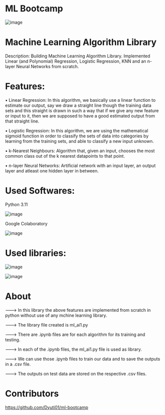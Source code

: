 # ML Bootcamp

![image](https://user-images.githubusercontent.com/112813661/228872019-af7e9f83-8301-4912-a380-9fc8f7301c46.png)

# Machine Learning Algorithm Library

Description: Building Machine Learning Algorithm Library.
Implemented Linear (and Polynomial) Regression, Logistic Regression, KNN and an n-layer Neural Networks from scratch.

# Features:
•	Linear Regression: 
In this algorithm, we basically use a linear function to estimate our output, say we draw a straight line though the training data sets and this straight is drawn in such a way that if we give any new feature or input to it, then we are supposed to have a good estimated output from that straight line. 

•	Logistic Regression: 
In this algorithm, we are using the mathematical sigmoid function in order to classify the sets of data into categories by learning from the training sets, and able to classify a new input unknown.

•	k-Nearest Neighbours: 
Algorithm that, given an input, chooses the most common class out of the k nearest datapoints to that point.

•	n-layer Neural Networks: 
Artificial network with an input layer, an output layer and atleast one hidden layer in between.

# Used Softwares:
Python 3.11

![image](https://user-images.githubusercontent.com/112813661/228876719-e19342ba-691f-443d-b82c-469a286c6380.png)

Google Colaboratory

![image](https://user-images.githubusercontent.com/112813661/228879302-58d23f2a-46a7-44d3-a7a8-9e53c91ffb22.png)



# Used libraries:

![image](https://user-images.githubusercontent.com/112813661/228873843-b4dc33d5-2fc0-41a8-b422-7a8ac4f17c2d.png)

![image](https://user-images.githubusercontent.com/112813661/229074595-b66c2f54-6630-4f0b-90ff-f1421ddcf5b0.png)

# About
---> In this library the above features are implemented from scratch in python without use of any mchine learning library.

---> The library file created is ml_ai1.py

---> There are .ipynb files are for each algorithm for its training and testing.

---> In each of the .ipynb files, the ml_ai1.py file is used as library.

---> We can use those .ipynb files to train our data and to save the outputs in a .csv file.

---> The outputs on test data are stored on the respective .csv files.

# Contributors

https://github.com/Dyuti01/ml-bootcamp
